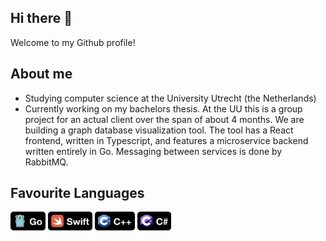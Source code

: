## Hi there 👋
Welcome to my Github profile!

## About me
- Studying computer science at the University Utrecht (the Netherlands)
- Currently working on my bachelors thesis. At the UU this is a group project for an actual client over the span of about 4 months. We are building a graph database visualization tool. The tool has a React frontend, written in Typescript, and features a microservice backend written entirely in Go. Messaging between services is done by RabbitMQ.

## Favourite Languages
<img src="img/Go.png" height="30"/>
<img src="img/Swift.png" height="30"/>
<img src="img/C++.png" height="30"/>
<img src="img/CSharp.png" height="30"/>
